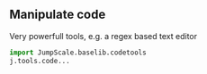 ## Manipulate code

Very powerfull tools, e.g. a regex based text editor

```python
import JumpScale.baselib.codetools
j.tools.code...
```
